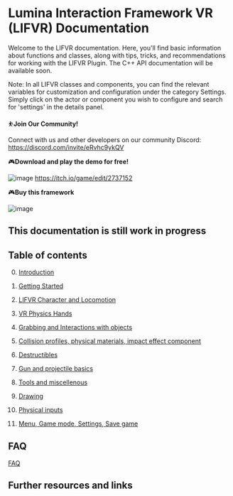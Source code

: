 # Lumina Interaction Framework VR (LIFVR) Documentation 

Welcome to the LIFVR documentation. Here, you'll find basic information about functions and classes, along with tips, tricks, and recommendations for working with the LIFVR Plugin. The C++ API documentation will be available soon.

Note: In all LIFVR classes and components, you can find the relevant variables for customization and configuration under the category Settings. Simply click on the actor or component you wish to configure and search for 'settings' in the details panel.

⛹**Join Our Community!** 

Connect with us and other developers on our community Discord: https://discord.com/invite/eRvhc9ykQV

🎮**Download and play the demo for free!** 

![image](https://img.shields.io/badge/Itch.io-FA5C5C?style=for-the-badge&logo=itchdotio&logoColor=white) https://itch.io/game/edit/2737152

🎮**Buy this framework**

![image](https://img.shields.io/badge/Epic%20Games-313131?style=for-the-badge&logo=Epic%20Games&logoColor=white)

## This documentation is still work in progress

## Table of contents

0. [Introduction](/introduction.md)

1. [Getting Started](/getting_started.md)

2. [LIFVR Character and Locomotion](/character.md)

3. [VR Physics Hands](/hands.md)

4. [Grabbing and Interactions with objects](/interactions.md)

5. [Collision profiles, physical materials, impact effect component](/impact_effects.md)

6. [Destructibles](/destructibles.md)

7. [Gun and projectile basics](/gun_and_projectiles.md)

8. [Tools and miscellenous](/tools_and_misc.md)

9. [Drawing](/drawing.md)

10. [Physical inputs](/physical_inputs.md)

11. [Menu, Game mode, Settings, Save game](/menu_settings_savegame.md)

## FAQ

[FAQ](/FAQ.md)

## Further resources and links
